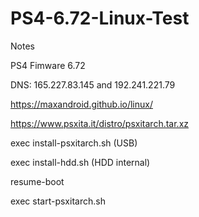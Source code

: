 # PS4-6.72-Linux-Test
Notes

PS4 Fimware 6.72

DNS: 165.227.83.145 and 192.241.221.79

https://maxandroid.github.io/linux/

https://www.psxita.it/distro/psxitarch.tar.xz

exec install-psxitarch.sh (USB)

exec install-hdd.sh (HDD internal)

resume-boot

exec start-psxitarch.sh
